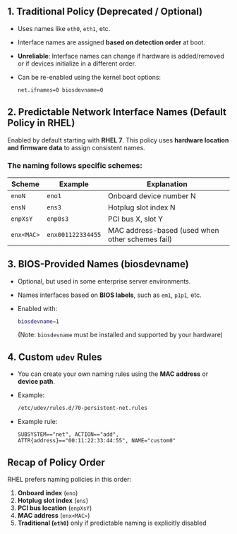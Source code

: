 ##  **1. Traditional Policy (Deprecated / Optional)**

* Uses names like `eth0`, `eth1`, etc.
* Interface names are assigned **based on detection order** at boot.
* **Unreliable**: Interface names can change if hardware is added/removed or if devices initialize in a different order.
* Can be re-enabled using the kernel boot options:

  ```bash
  net.ifnames=0 biosdevname=0
  ```



##  **2. Predictable Network Interface Names (Default Policy in RHEL)**

Enabled by default starting with **RHEL 7**. This policy uses **hardware location and firmware data** to assign consistent names.

### The naming follows specific schemes:

| Scheme     | Example           | Explanation                                      |
| ---------- | ----------------- | ------------------------------------------------ |
| `enoN`     | `eno1`            | Onboard device number N                          |
| `ensN`     | `ens3`            | Hotplug slot index N                             |
| `enpXsY`   | `enp0s3`          | PCI bus X, slot Y                                |
| `enx<MAC>` | `enx001122334455` | MAC address-based (used when other schemes fail) |



##  **3. BIOS-Provided Names (biosdevname)**

* Optional, but used in some enterprise server environments.
* Names interfaces based on **BIOS labels**, such as `em1`, `p1p1`, etc.
* Enabled with:

  ```bash
  biosdevname=1
  ```

  (Note: `biosdevname` must be installed and supported by your hardware)


##  **4. Custom `udev` Rules**

* You can create your own naming rules using the **MAC address** or **device path**.
* Example:

  ```bash
  /etc/udev/rules.d/70-persistent-net.rules
  ```
* Example rule:

  ```
  SUBSYSTEM=="net", ACTION=="add", ATTR{address}=="00:11:22:33:44:55", NAME="custom0"
  ```



## Recap of Policy Order

RHEL prefers naming policies in this order:

1. **Onboard index** (`eno`)
2. **Hotplug slot index** (`ens`)
3. **PCI bus location** (`enpXsY`)
4. **MAC address** (`enx<MAC>`)
5. **Traditional (`eth0`)** only if predictable naming is explicitly disabled
